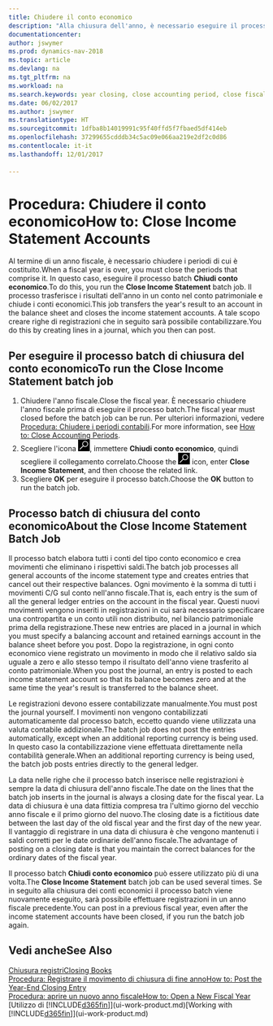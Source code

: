 ```yaml
---
title: Chiudere il conto economico
description: "Alla chiusura dell'anno, è necessario eseguire il processo batch Chiudi conto economico per chiudere i periodi contabili che costituiscono l'anno fiscale."
documentationcenter: 
author: jswymer
ms.prod: dynamics-nav-2018
ms.topic: article
ms.devlang: na
ms.tgt_pltfrm: na
ms.workload: na
ms.search.keywords: year closing, close accounting period, close fiscal year, bank account detailed trial balance
ms.date: 06/02/2017
ms.author: jswymer
ms.translationtype: HT
ms.sourcegitcommit: 1dfba8b14019991c95f40ffd5f7fbaed5df414eb
ms.openlocfilehash: 37299655cdddb34c5ac09e066aa219e2df2c0d86
ms.contentlocale: it-it
ms.lasthandoff: 12/01/2017

---
```

# <a name="how-to-close-income-statement-accounts"></a><span data-ttu-id="af6d0-103">Procedura: Chiudere il conto economico</span><span class="sxs-lookup"><span data-stu-id="af6d0-103">How to: Close Income Statement Accounts</span></span>
<span data-ttu-id="af6d0-104">Al termine di un anno fiscale, è necessario chiudere i periodi di cui è costituito.</span><span class="sxs-lookup"><span data-stu-id="af6d0-104">When a fiscal year is over, you must close the periods that comprise it.</span></span> <span data-ttu-id="af6d0-105">In questo caso, eseguire il processo batch **Chiudi conto economico**.</span><span class="sxs-lookup"><span data-stu-id="af6d0-105">To do this, you run the **Close Income Statement** batch job.</span></span> <span data-ttu-id="af6d0-106">Il processo trasferisce i risultati dell'anno in un conto nel conto patrimoniale e chiude i conti economici.</span><span class="sxs-lookup"><span data-stu-id="af6d0-106">This job transfers the year's result to an account in the balance sheet and closes the income statement accounts.</span></span> <span data-ttu-id="af6d0-107">A tale scopo creare righe di registrazioni che in seguito sarà possibile contabilizzare.</span><span class="sxs-lookup"><span data-stu-id="af6d0-107">You do this by creating lines in a journal, which you then can post.</span></span>

## <a name="to-run-the-close-income-statement-batch-job"></a><span data-ttu-id="af6d0-108">Per eseguire il processo batch di chiusura del conto economico</span><span class="sxs-lookup"><span data-stu-id="af6d0-108">To run the Close Income Statement batch job</span></span>
1. <span data-ttu-id="af6d0-109">Chiudere l'anno fiscale.</span><span class="sxs-lookup"><span data-stu-id="af6d0-109">Close the fiscal year.</span></span> <span data-ttu-id="af6d0-110">È necessario chiudere l'anno fiscale prima di eseguire il processo batch.</span><span class="sxs-lookup"><span data-stu-id="af6d0-110">The fiscal year must closed before the batch job can be run.</span></span> <span data-ttu-id="af6d0-111">Per ulteriori informazioni, vedere [Procedura: Chiudere i periodi contabili](year-close-account-periods.md).</span><span class="sxs-lookup"><span data-stu-id="af6d0-111">For more information, see [How to: Close Accounting Periods](year-close-account-periods.md).</span></span>
2. <span data-ttu-id="af6d0-112">Scegliere l'icona ![Cerca pagina o report](media/ui-search/search_small.png "icona Cerca pagina o report"), immettere **Chiudi conto economico**, quindi scegliere il collegamento correlato.</span><span class="sxs-lookup"><span data-stu-id="af6d0-112">Choose the ![Search for Page or Report](media/ui-search/search_small.png "Search for Page or Report icon") icon, enter **Close Income Statement**, and then choose the related link.</span></span>
3. <span data-ttu-id="af6d0-113">Scegliere **OK** per eseguire il processo batch.</span><span class="sxs-lookup"><span data-stu-id="af6d0-113">Choose the **OK** button to run the batch job.</span></span>

## <a name="about-the-close-income-statement-batch-job"></a><span data-ttu-id="af6d0-114">Processo batch di chiusura del conto economico</span><span class="sxs-lookup"><span data-stu-id="af6d0-114">About the Close Income Statement Batch Job</span></span>
<span data-ttu-id="af6d0-115">Il processo batch elabora tutti i conti del tipo conto economico e crea movimenti che eliminano i rispettivi saldi.</span><span class="sxs-lookup"><span data-stu-id="af6d0-115">The batch job processes all general accounts of the income statement type and creates entries that cancel out their respective balances.</span></span> <span data-ttu-id="af6d0-116">Ogni movimento è la somma di tutti i movimenti C/G sul conto nell'anno fiscale.</span><span class="sxs-lookup"><span data-stu-id="af6d0-116">That is, each entry is the sum of all the general ledger entries on the account in the fiscal year.</span></span> <span data-ttu-id="af6d0-117">Questi nuovi movimenti vengono inseriti in registrazioni in cui sarà necessario specificare una contropartita e un conto utili non distribuito, nel bilancio patrimoniale prima della registrazione.</span><span class="sxs-lookup"><span data-stu-id="af6d0-117">These new entries are placed in a journal in which you must specify a balancing account and retained earnings account in the balance sheet before you post.</span></span> <span data-ttu-id="af6d0-118">Dopo la registrazione, in ogni conto economico viene registrato un movimento in modo che il relativo saldo sia uguale a zero e allo stesso tempo il risultato dell'anno viene trasferito al conto patrimoniale.</span><span class="sxs-lookup"><span data-stu-id="af6d0-118">When you post the journal, an entry is posted to each income statement account so that its balance becomes zero and at the same time the year's result is transferred to the balance sheet.</span></span>

<span data-ttu-id="af6d0-119">Le registrazioni devono essere contabilizzate manualmente.</span><span class="sxs-lookup"><span data-stu-id="af6d0-119">You must post the journal yourself.</span></span> <span data-ttu-id="af6d0-120">I movimenti non vengono contabilizzati automaticamente dal processo batch, eccetto quando viene utilizzata una valuta contabile addizionale.</span><span class="sxs-lookup"><span data-stu-id="af6d0-120">The batch job does not post the entries automatically, except when an additional reporting currency is being used.</span></span> <span data-ttu-id="af6d0-121">In questo caso la contabilizzazione viene effettuata direttamente nella contabilità generale.</span><span class="sxs-lookup"><span data-stu-id="af6d0-121">When an additional reporting currency is being used, the batch job posts entries directly to the general ledger.</span></span>

<span data-ttu-id="af6d0-122">La data nelle righe che il processo batch inserisce nelle registrazioni è sempre la data di chiusura dell'anno fiscale.</span><span class="sxs-lookup"><span data-stu-id="af6d0-122">The date on the lines that the batch job inserts in the journal is always a closing date for the fiscal year.</span></span> <span data-ttu-id="af6d0-123">La data di chiusura è una data fittizia compresa tra l'ultimo giorno del vecchio anno fiscale e il primo giorno del nuovo.</span><span class="sxs-lookup"><span data-stu-id="af6d0-123">The closing date is a fictitious date between the last day of the old fiscal year and the first day of the new year.</span></span> <span data-ttu-id="af6d0-124">Il vantaggio di registrare in una data di chiusura è che vengono mantenuti i saldi corretti per le date ordinarie dell'anno fiscale.</span><span class="sxs-lookup"><span data-stu-id="af6d0-124">The advantage of posting on a closing date is that you maintain the correct balances for the ordinary dates of the fiscal year.</span></span>

<span data-ttu-id="af6d0-125">Il processo batch **Chiudi conto economico** può essere utilizzato più di una volta.</span><span class="sxs-lookup"><span data-stu-id="af6d0-125">The **Close Income Statement** batch job can be used several times.</span></span> <span data-ttu-id="af6d0-126">Se in seguito alla chiusura dei conti economici il processo batch viene nuovamente eseguito, sarà possibile effettuare registrazioni in un anno fiscale precedente.</span><span class="sxs-lookup"><span data-stu-id="af6d0-126">You can post in a previous fiscal year, even after the income statement accounts have been closed, if you run the batch job again.</span></span>

## <a name="see-also"></a><span data-ttu-id="af6d0-127">Vedi anche</span><span class="sxs-lookup"><span data-stu-id="af6d0-127">See Also</span></span>
[<span data-ttu-id="af6d0-128">Chiusura registri</span><span class="sxs-lookup"><span data-stu-id="af6d0-128">Closing Books</span></span>](year-close-books.md)  
[<span data-ttu-id="af6d0-129">Procedura: Registrare il movimento di chiusura di fine anno</span><span class="sxs-lookup"><span data-stu-id="af6d0-129">How to: Post the Year-End Closing Entry</span></span>](year-how-post-year-end-close-entry.md)  
[<span data-ttu-id="af6d0-130">Procedura: aprire un nuovo anno fiscale</span><span class="sxs-lookup"><span data-stu-id="af6d0-130">How to: Open a New Fiscal Year</span></span>](finance-how-open-new-fiscal-year.md)  
<span data-ttu-id="af6d0-131">[Utilizzo di [!INCLUDE[d365fin](includes/d365fin_md.md)]](ui-work-product.md)</span><span class="sxs-lookup"><span data-stu-id="af6d0-131">[Working with [!INCLUDE[d365fin](includes/d365fin_md.md)]](ui-work-product.md)</span></span>

